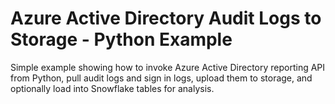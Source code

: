# Azure Active Directory Audit Logs to Storage - Python Example
Simple example showing how to invoke Azure Active Directory reporting API from Python, pull audit logs and sign in logs, upload them to storage, and optionally load into Snowflake tables for analysis.
